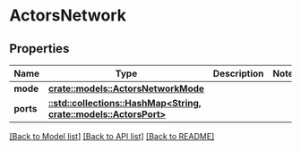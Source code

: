 # ActorsNetwork

## Properties

Name | Type | Description | Notes
------------ | ------------- | ------------- | -------------
**mode** | [**crate::models::ActorsNetworkMode**](ActorsNetworkMode.md) |  | 
**ports** | [**::std::collections::HashMap<String, crate::models::ActorsPort>**](ActorsPort.md) |  | 

[[Back to Model list]](../README.md#documentation-for-models) [[Back to API list]](../README.md#documentation-for-api-endpoints) [[Back to README]](../README.md)


